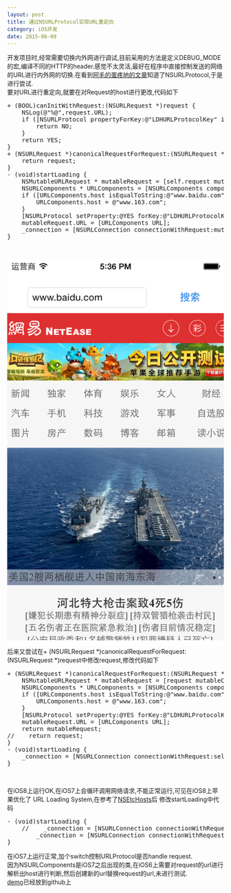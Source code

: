 ```yaml
---
layout: post
title: 通过NSURLProtocol实现URL重定向
category: iOS开发
date: 2015-06-09
---
```

开发项目时,经常需要切换内外网进行调试,目前采用的方法是定义DEBUG_MODE的宏,编译不同的HTTP的header.感觉不太灵活,最好在程序中直接控制发送的网络的URL进行内外网的切换.在看到[阿毛的蛋疼地的文章](http://xiangwangfeng.com/2014/11/29/NSURLProtocol%E5%92%8CNSRunLoop%E7%9A%84%E9%82%A3%E4%BA%9B%E5%9D%91/)知道了NSURLProtocol,于是进行尝试.</br>
要对URL进行重定向,就要在对Request的host进行更改,代码如下</br>
<pre>
+ (BOOL)canInitWithRequest:(NSURLRequest *)request {
    NSLog(@"%@",request.URL);
    if ([NSURLProtocol propertyForKey:@"LDHURLProtocolKey" inRequest:request]) {
        return NO;
    }
    return YES;
}
+ (NSURLRequest *)canonicalRequestForRequest:(NSURLRequest *)request {
    return request;
}
- (void)startLoading {
    NSMutableURLRequest * mutableRequest = [self.request mutableCopy];
    NSURLComponents * URLComponents = [NSURLComponents componentsWithString:[[mutableRequest URL] absoluteString]];
    if ([URLComponents.host isEqualToString:@"www.baidu.com"]) {
        URLComponents.host = @"www.163.com";
    }
    [NSURLProtocol setProperty:@YES forKey:@"LDHURLProtocolKey" inRequest:mutableRequest];
    mutableRequest.URL = [URLComponents URL];
    _connection = [NSURLConnection connectionWithRequest:mutableRequest delegate:self];
}
</pre></br>
![Alt text](/images/2015年6月9日01.png)</br>
后来又尝试在+ (NSURLRequest *)canonicalRequestForRequest:(NSURLRequest *)request中修改request,修改代码如下</br>
<pre>
+ (NSURLRequest *)canonicalRequestForRequest:(NSURLRequest *)request {
    NSMutableURLRequest * mutableRequest = [request mutableCopy];
    NSURLComponents * URLComponents = [NSURLComponents componentsWithString:[[mutableRequest URL] absoluteString]];
    if ([URLComponents.host isEqualToString:@"www.baidu.com"]) {
        URLComponents.host = @"www.163.com";
    }  
    [NSURLProtocol setProperty:@YES forKey:@"LDHURLProtocolKey" inRequest:mutableRequest];
    mutableRequest.URL = [URLComponents URL];
    return mutableRequest;
//    return request;
}
- (void)startLoading {
    _connection = [NSURLConnection connectionWithRequest:self.request delegate:self];
}
</pre></br>
在iOS8上运行OK,在iOS7上会循环调用网络请求,不能正常运行,可见在iOS8上苹果优化了 URL Loading System,在参考了[NSEtcHosts](https://github.com/mattt/NSEtcHosts)后
修改startLoading中代码
<pre>
- (void)startLoading {
    //    _connection = [NSURLConnection connectionWithRequest:self.request delegate:self];
        _connection = [NSURLConnection connectionWithRequest:[[self class] canonicalRequestForRequest:self.request] delegate:self];
}
</pre>
在iOS7上运行正常,加个switch控制URLProtocol是否handle request.</br>因为NSURLComponents是iOS7之后出现的类,在iOS6上需要对request的url进行解析出host进行判断,然后创建新的url替换request的url,未进行测试.</br>
[demo](https://github.com/lidee92805/URLRedirection)已经放到github上
